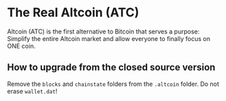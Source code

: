 The Real Altcoin (ATC)
======================

Altcoin (ATC) is the first alternative to Bitcoin that serves a purpose:
Simplify the entire Altcoin market and allow everyone
to finally focus on ONE coin.

How to upgrade from the closed source version
---------------------------------------------

Remove the `blocks` and `chainstate` folders from the `.altcoin`
folder. Do not erase `wallet.dat`!
